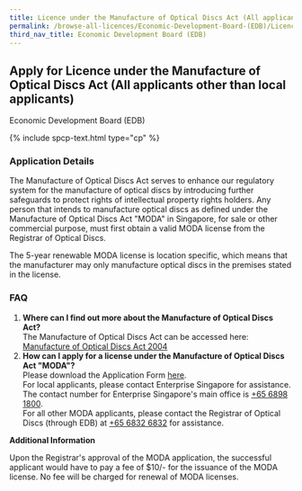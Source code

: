 ```yaml
---
title: Licence under the Manufacture of Optical Discs Act (All applicants other than local applicants)
permalink: /browse-all-licences/Economic-Development-Board-(EDB)/Licence-Under-The-Manufacture-of-Optical-Discs-Act-(All-applicants-other-than-local-applicants)
third_nav_title: Economic Development Board (EDB)
---
```


## Apply for Licence under the Manufacture of Optical Discs Act (All applicants other than local applicants)

Economic Development Board (EDB)

{% include spcp-text.html type="cp" %}

<H3>Application Details</H3>

<p>
The Manufacture of Optical Discs Act serves to enhance our regulatory system for the manufacture of optical discs by introducing further safeguards to protect rights of intellectual property rights holders. Any person that intends to manufacture optical discs as defined under the Manufacture of Optical Discs Act "MODA" in Singapore, for sale or other commercial purpose, must first obtain a valid MODA license from the Registrar of Optical Discs.
</p>
<p>
The 5-year renewable MODA license is location specific, which means that the manufacturer may only manufacture optical discs in the premises stated in the license.
</p>

<h3>FAQ</h3>
<ol>
    <li>
        <strong>Where can I find out more about the Manufacture of Optical Discs Act?</strong>
        <br>The Manufacture of Optical Discs Act can be accessed here: <a href="https://sso.agc.gov.sg/Act/MODA2004" target="_blank" rel="noopener">Manufacture of Optical Discs Act 2004</a>
    </li>
    <li>
        <strong>How can I apply for a license under the Manufacture of Optical Discs Act "MODA"?</strong>
        <br>Please download the Application Form <a href="https://www.edb.gov.sg/content/dam/edb-en/how-we-help/incentive-and-schemes/MODA-application-form.docx" target="_blank" rel="noopener">here</a>.
        <br>For local applicants, please contact Enterprise Singapore for assistance. The contact number for Enterprise Singapore's main office is <a href="tel:+6568981800" target="_blank" rel="noopener">+65 6898 1800</a>.
        <br>For all other MODA applicants, please contact the Registrar of Optical Discs (through EDB) at <a href="tel:+6568326832" target="_blank" rel="noopener">+65 6832 6832</a> for assistance.
    </li>
</ol>

<strong>Additional Information</strong>

<p>
    Upon the Registrar's approval of the MODA application, the successful applicant would have to pay a fee of $10/- for the issuance of the MODA license. No fee will be charged for renewal of MODA licenses.
</p>
